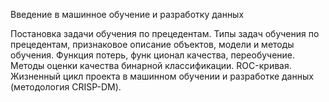  Введение в машинное обучение и разработку данных
 
 Постановка задачи обучения по прецедентам. Типы задач обучения по прецедентам, признаковое описание объектов, модели и методы обучения. Функция потерь, функ ционал качества, переобучение. Методы оценки качества бинарной классификации. ROC-кривая. Жизненный цикл проекта в машинном обучении и разработке данных (методология CRISP-DM). 
